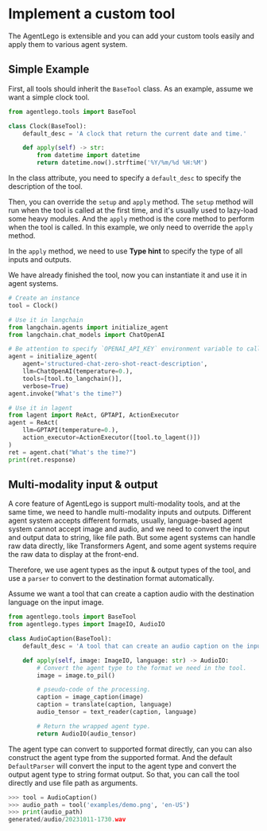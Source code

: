 # Implement a custom tool

The AgentLego is extensible and you can add your custom tools easily and apply them to various agent system.

## Simple Example

First, all tools should inherit the `BaseTool` class. As an example, assume we want a simple clock tool.

```python
from agentlego.tools import BaseTool

class Clock(BaseTool):
    default_desc = 'A clock that return the current date and time.'

    def apply(self) -> str:
        from datetime import datetime
        return datetime.now().strftime('%Y/%m/%d %H:%M')
```

In the class attribute, you need to specify a `default_desc` to specify the description of the tool.

Then, you can override the `setup` and `apply` method. The `setup` method will run when the tool is called at
the first time, and it's usually used to lazy-load some heavy modules. And the `apply` method is the core
method to perform when the tool is called. In this example, we only need to override the `apply` method.

In the `apply` method, we need to use **Type hint** to specify the type of all inputs and outputs.

We have already finished the tool, now you can instantiate it and use it in agent systems.

```python
# Create an instance
tool = Clock()

# Use it in langchain
from langchain.agents import initialize_agent
from langchain.chat_models import ChatOpenAI

# Be attention to specify `OPENAI_API_KEY` environment variable to call ChatGPT.
agent = initialize_agent(
    agent='structured-chat-zero-shot-react-description',
    llm=ChatOpenAI(temperature=0.),
    tools=[tool.to_langchain()],
    verbose=True)
agent.invoke("What's the time?")

# Use it in lagent
from lagent import ReAct, GPTAPI, ActionExecutor
agent = ReAct(
    llm=GPTAPI(temperature=0.),
    action_executor=ActionExecutor([tool.to_lagent()])
)
ret = agent.chat("What's the time?")
print(ret.response)
```

## Multi-modality input & output

A core feature of AgentLego is support multi-modality tools, and at the same time, we need to handle
multi-modality inputs and outputs. Different agent system accepts different formats, usually, language-based
agent system cannot accept image and audio, and we need to convert the input and output data to string, like
file path. But some agent systems can handle raw data directly, like Transformers Agent, and some agent
systems require the raw data to display at the front-end.

Therefore, we use agent types as the input & output types of the tool, and use a `parser` to convert to the
destination format automatically.

Assume we want a tool that can create a caption audio with the destination language on the input image.

```python
from agentlego.tools import BaseTool
from agentlego.types import ImageIO, AudioIO

class AudioCaption(BaseTool):
    default_desc = 'A tool that can create an audio caption on the input image with the specified language.'

    def apply(self, image: ImageIO, language: str) -> AudioIO:
        # Convert the agent type to the format we need in the tool.
        image = image.to_pil()

        # pseudo-code of the processing.
        caption = image_caption(image)
        caption = translate(caption, language)
        audio_tensor = text_reader(caption, language)

        # Return the wrapped agent type.
        return AudioIO(audio_tensor)
```

The agent type can convert to supported format directly, can you can also construct the agent type from the
supported format. And the default `DefaultParser` will convert the input to the agent type and convert the
output agent type to string format output. So that, you can call the tool directly and use file path as
arguments.

```python
>>> tool = AudioCaption()
>>> audio_path = tool('examples/demo.png', 'en-US')
>>> print(audio_path)
generated/audio/20231011-1730.wav
```
